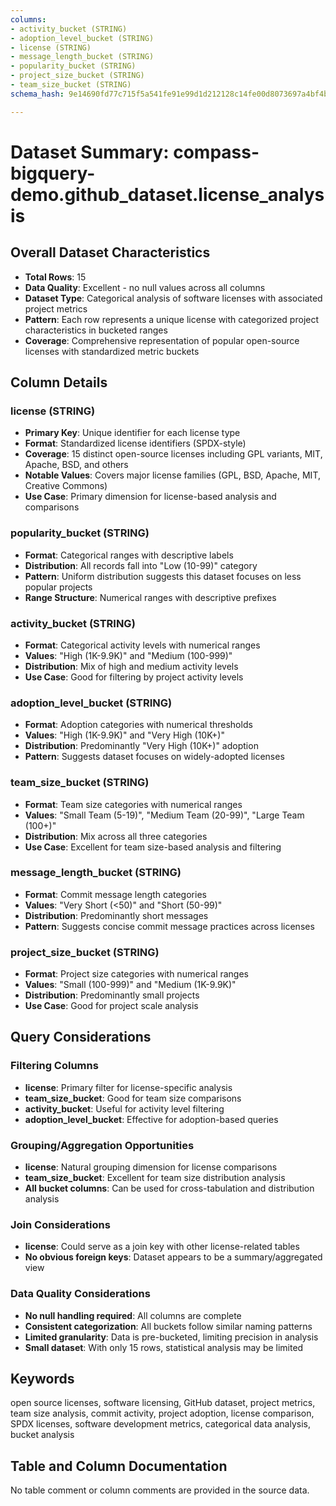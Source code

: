 ```yaml
---
columns:
- activity_bucket (STRING)
- adoption_level_bucket (STRING)
- license (STRING)
- message_length_bucket (STRING)
- popularity_bucket (STRING)
- project_size_bucket (STRING)
- team_size_bucket (STRING)
schema_hash: 9e14690fd77c715f5a541fe91e99d1d212128c14fe00d8073697a4bf4bd9f1e2

---
```

# Dataset Summary: compass-bigquery-demo.github_dataset.license_analysis

## Overall Dataset Characteristics

- **Total Rows**: 15
- **Data Quality**: Excellent - no null values across all columns
- **Dataset Type**: Categorical analysis of software licenses with associated project metrics
- **Pattern**: Each row represents a unique license with categorized project characteristics in bucketed ranges
- **Coverage**: Comprehensive representation of popular open-source licenses with standardized metric buckets

## Column Details

### license (STRING)
- **Primary Key**: Unique identifier for each license type
- **Format**: Standardized license identifiers (SPDX-style)
- **Coverage**: 15 distinct open-source licenses including GPL variants, MIT, Apache, BSD, and others
- **Notable Values**: Covers major license families (GPL, BSD, Apache, MIT, Creative Commons)
- **Use Case**: Primary dimension for license-based analysis and comparisons

### popularity_bucket (STRING)
- **Format**: Categorical ranges with descriptive labels
- **Distribution**: All records fall into "Low (10-99)" category
- **Pattern**: Uniform distribution suggests this dataset focuses on less popular projects
- **Range Structure**: Numerical ranges with descriptive prefixes

### activity_bucket (STRING)
- **Format**: Categorical activity levels with numerical ranges
- **Values**: "High (1K-9.9K)" and "Medium (100-999)"
- **Distribution**: Mix of high and medium activity levels
- **Use Case**: Good for filtering by project activity levels

### adoption_level_bucket (STRING)
- **Format**: Adoption categories with numerical thresholds
- **Values**: "High (1K-9.9K)" and "Very High (10K+)"
- **Distribution**: Predominantly "Very High (10K+)" adoption
- **Pattern**: Suggests dataset focuses on widely-adopted licenses

### team_size_bucket (STRING)
- **Format**: Team size categories with numerical ranges
- **Values**: "Small Team (5-19)", "Medium Team (20-99)", "Large Team (100+)"
- **Distribution**: Mix across all three categories
- **Use Case**: Excellent for team size-based analysis and filtering

### message_length_bucket (STRING)
- **Format**: Commit message length categories
- **Values**: "Very Short (<50)" and "Short (50-99)"
- **Distribution**: Predominantly short messages
- **Pattern**: Suggests concise commit message practices across licenses

### project_size_bucket (STRING)
- **Format**: Project size categories with numerical ranges
- **Values**: "Small (100-999)" and "Medium (1K-9.9K)"
- **Distribution**: Predominantly small projects
- **Use Case**: Good for project scale analysis

## Query Considerations

### Filtering Columns
- **license**: Primary filter for license-specific analysis
- **team_size_bucket**: Good for team size comparisons
- **activity_bucket**: Useful for activity level filtering
- **adoption_level_bucket**: Effective for adoption-based queries

### Grouping/Aggregation Opportunities
- **license**: Natural grouping dimension for license comparisons
- **team_size_bucket**: Excellent for team size distribution analysis
- **All bucket columns**: Can be used for cross-tabulation and distribution analysis

### Join Considerations
- **license**: Could serve as a join key with other license-related tables
- **No obvious foreign keys**: Dataset appears to be a summary/aggregated view

### Data Quality Considerations
- **No null handling required**: All columns are complete
- **Consistent categorization**: All buckets follow similar naming patterns
- **Limited granularity**: Data is pre-bucketed, limiting precision in analysis
- **Small dataset**: With only 15 rows, statistical analysis may be limited

## Keywords

open source licenses, software licensing, GitHub dataset, project metrics, team size analysis, commit activity, project adoption, license comparison, SPDX licenses, software development metrics, categorical data analysis, bucket analysis

## Table and Column Documentation

No table comment or column comments are provided in the source data.